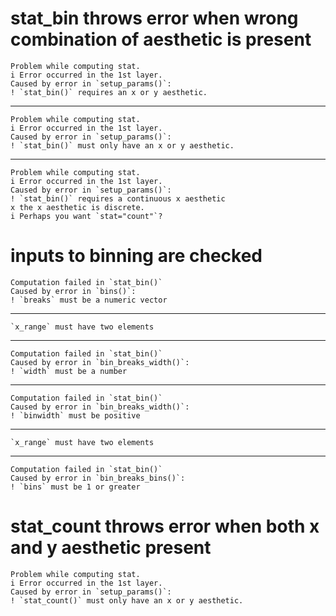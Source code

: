 # stat_bin throws error when wrong combination of aesthetic is present

    Problem while computing stat.
    i Error occurred in the 1st layer.
    Caused by error in `setup_params()`:
    ! `stat_bin()` requires an x or y aesthetic.

---

    Problem while computing stat.
    i Error occurred in the 1st layer.
    Caused by error in `setup_params()`:
    ! `stat_bin()` must only have an x or y aesthetic.

---

    Problem while computing stat.
    i Error occurred in the 1st layer.
    Caused by error in `setup_params()`:
    ! `stat_bin()` requires a continuous x aesthetic
    x the x aesthetic is discrete.
    i Perhaps you want `stat="count"`?

# inputs to binning are checked

    Computation failed in `stat_bin()`
    Caused by error in `bins()`:
    ! `breaks` must be a numeric vector

---

    `x_range` must have two elements

---

    Computation failed in `stat_bin()`
    Caused by error in `bin_breaks_width()`:
    ! `width` must be a number

---

    Computation failed in `stat_bin()`
    Caused by error in `bin_breaks_width()`:
    ! `binwidth` must be positive

---

    `x_range` must have two elements

---

    Computation failed in `stat_bin()`
    Caused by error in `bin_breaks_bins()`:
    ! `bins` must be 1 or greater

# stat_count throws error when both x and y aesthetic present

    Problem while computing stat.
    i Error occurred in the 1st layer.
    Caused by error in `setup_params()`:
    ! `stat_count()` must only have an x or y aesthetic.

